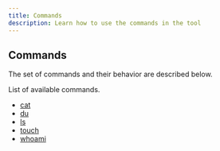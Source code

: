 ```yaml
---
title: Commands
description: Learn how to use the commands in the tool
---
```


## Commands

The set of commands and their behavior are described below.

List of available commands.

- [cat](cat)
- [du](du)
- [ls](ls)
- [touch](touch)
- [whoami](whoami)

